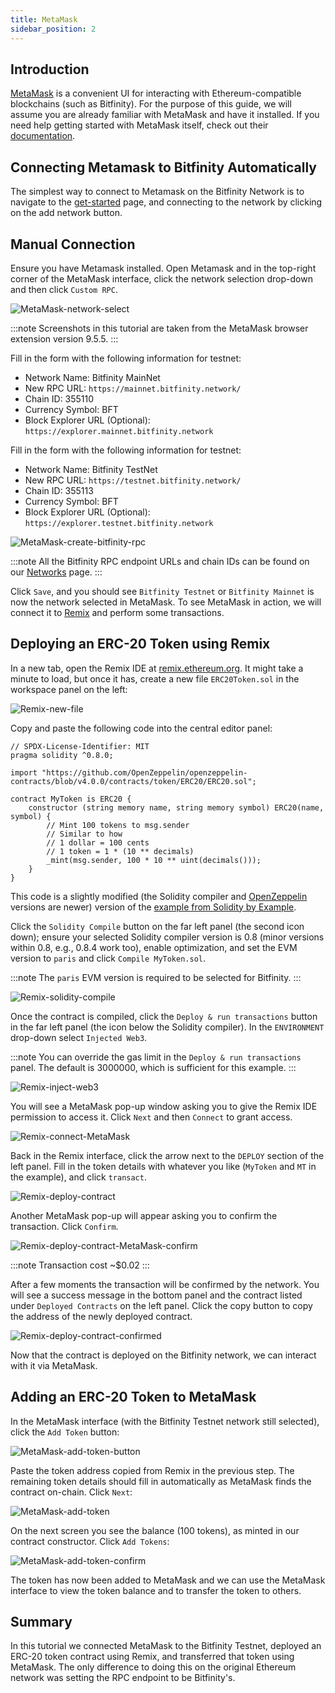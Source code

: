 ```yaml
---
title: MetaMask
sidebar_position: 2
---
```


## Introduction

[MetaMask](https://chromewebstore.google.com/detail/metamask/nkbihfbeogaeaoehlefnkodbefgpgknn) is a convenient UI for interacting with Ethereum-compatible blockchains (such as Bitfinity). For the purpose of this guide, we will assume you are already familiar with MetaMask and have it installed. If you need help getting started with MetaMask itself, check out their [documentation](https://docs.metamask.io/).



## Connecting Metamask to Bitfinity Automatically

The simplest way to connect to Metamask on the Bitfinity Network is to navigate to the [get-started](https://bitfinity.network/start) page, and connecting to the network by clicking on the add network button. 


## Manual Connection 




Ensure you have Metamask installed. Open Metamask and in the top-right corner of the MetaMask interface, click the network selection drop-down and then click `Custom RPC`.

![MetaMask-network-select](/img/metamask_choose_network.png)

:::note
Screenshots in this tutorial are taken from the MetaMask browser extension version 9.5.5.
:::

Fill in the form with the following information for testnet:

* Network Name: Bitfinity MainNet
* New RPC URL: `https://mainnet.bitfinity.network/`
* Chain ID: 355110
* Currency Symbol: BFT
* Block Explorer URL (Optional): `https://explorer.mainnet.bitfinity.network`

Fill in the form with the following information for testnet:

* Network Name: Bitfinity TestNet
* New RPC URL: `https://testnet.bitfinity.network/`
* Chain ID: 355113
* Currency Symbol: BFT
* Block Explorer URL (Optional): `https://explorer.testnet.bitfinity.network`

![MetaMask-create-bitfinity-rpc](/img/metamask_create_bitfinity_rpc.png)

:::note
All the Bitfinity RPC endpoint URLs and chain IDs can be found on our [Networks](../getting-started/network-endpoints.md) page.
:::

Click `Save`, and you should see `Bitfinity Testnet` or `Bitfinity Mainnet` is now the network selected in MetaMask.
To see MetaMask in action, we will connect it to [Remix] and perform some transactions.

## Deploying an ERC-20 Token using Remix

In a new tab, open the Remix IDE at [remix.ethereum.org](https://remix.ethereum.org).
It might take a minute to load, but once it has, create a new file `ERC20Token.sol` in the workspace panel on the left:

![Remix-new-file](/img/remix_new_file.png)

Copy and paste the following code into the central editor panel:

```solidity
// SPDX-License-Identifier: MIT
pragma solidity ^0.8.0;

import "https://github.com/OpenZeppelin/openzeppelin-contracts/blob/v4.0.0/contracts/token/ERC20/ERC20.sol";

contract MyToken is ERC20 {
    constructor (string memory name, string memory symbol) ERC20(name, symbol) {
        // Mint 100 tokens to msg.sender
        // Similar to how
        // 1 dollar = 100 cents
        // 1 token = 1 * (10 ** decimals)
        _mint(msg.sender, 100 * 10 ** uint(decimals()));
    }
}
```

This code is a slightly modified (the Solidity compiler and [OpenZeppelin] versions are newer) version of the [example from Solidity by Example].

Click the `Solidity Compile` button on the far left panel (the second icon down);
ensure your selected Solidity compiler version is 0.8 (minor versions within 0.8, e.g., 0.8.4 work too), enable optimization,  and set the EVM version to `paris` and click `Compile MyToken.sol`.

:::note
The `paris` EVM version is required to be selected for Bitfinity.
:::

![Remix-solidity-compile](/img/remix_solidity_compile.png)

Once the contract is compiled, click the `Deploy & run transactions` button in the far left panel (the icon below the Solidity compiler).
In the `ENVIRONMENT` drop-down select `Injected Web3`.

:::note
You can override the gas limit in the `Deploy & run transactions` panel. The default is 3000000, which is sufficient for this example.
:::

![Remix-inject-web3](/img/remix_injected_web3.png)

You will see a MetaMask pop-up window asking you to give the Remix IDE permission to access it.
Click `Next` and then `Connect` to grant access.

![Remix-connect-MetaMask](/img/remix_connect_with_metamask.png)

Back in the Remix interface, click the arrow next to the `DEPLOY` section of the left panel.
Fill in the token details with whatever you like (`MyToken` and `MT` in the example), and click `transact`.

![Remix-deploy-contract](/img/remix_deploy_contract.png)

Another MetaMask pop-up will appear asking you to confirm the transaction.
Click `Confirm`.

![Remix-deploy-contract-MetaMask-confirm](/img/remix_deploy_contract_metamask_confirm.png)

:::note
Transaction cost ~$0.02
:::

After a few moments the transaction will be confirmed by the network.
You will see a success message in the bottom panel and the contract listed under `Deployed Contracts` on the left panel.
Click the copy button to copy the address of the newly deployed contract.

![Remix-deploy-contract-confirmed](/img/remix_deploy_contract_confirmed.png)

Now that the contract is deployed on the Bitfinity network, we can interact with it via MetaMask.

## Adding an ERC-20 Token to MetaMask

In the MetaMask interface (with the Bitfinity Testnet network still selected), click the `Add Token` button:

![MetaMask-add-token-button](/img/metamask_add_token_button.png)

Paste the token address copied from Remix in the previous step.
The remaining token details should fill in automatically as MetaMask finds the contract on-chain.
Click `Next`:

![MetaMask-add-token](/img/metamask_add_token.png)

On the next screen you see the balance (100 tokens), as minted in our contract constructor.
Click `Add Tokens`:

![MetaMask-add-token-confirm](/img/metamask_add_token_confirm.png)

The token has now been added to MetaMask and we can use the MetaMask interface to view the token balance and to transfer the token to others.

## Summary

In this tutorial we connected MetaMask to the Bitfinity Testnet, deployed an ERC-20 token contract using Remix, and transferred that token using MetaMask.
The only difference to doing this on the original Ethereum network was setting the RPC endpoint to be Bitfinity's.

[MetaMask]: https://metamask.io
[Remix]: https://remix.ethereum.org
[OpenZeppelin]: https://openzeppelin.com/contracts/
[example from Solidity by Example]: https://solidity-by-example.org/app/erc20/
